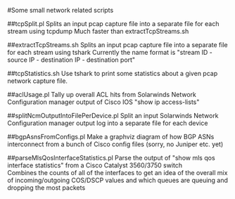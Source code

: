 #Some small network related scripts

##tcpSplit.pl
	Splits an input pcap capture file into a separate file for each stream using tcpdump
	Much faster than extractTcpStreams.sh

##extractTcpStreams.sh
	Splits an input pcap capture file into a separate file for each stream using tshark
	Currently the name format is "stream ID - source IP - destination IP - destination port"

##tcpStatistics.sh
	Use tshark to print some statistics about a given pcap network capture file.
	
##aclUsage.pl
	Tally up overall ACL hits from Solarwinds Network Configuration manager output of Cisco IOS "show ip access-lists"

##splitNcmOutputIntoFilePerDevice.pl
	Split an input Solarwinds Network Configuration manager output log into a separate file for each device
        
##bgpAsnsFromConfigs.pl
	Make a graphviz diagram of how BGP ASNs interconnect from a bunch of Cisco config files
	(sorry, no Juniper etc. yet)

##parseMlsQosInterfaceStatistics.pl
	Parse the output of "show mls qos interface statistics" from a Cisco Catalyst
	 3560/3750 switch	
	Combines the counts of all of the interfaces to get an idea of the overall
	 mix of incoming/outgoing COS/DSCP values and which queues are queuing and dropping
	 the most packets
